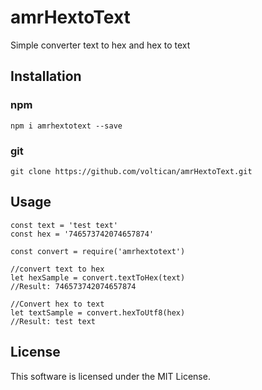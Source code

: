 # amrHextoText
Simple converter text to hex and hex to text

## Installation

###  npm
```shell
npm i amrhextotext --save
```

###  git
```shell
git clone https://github.com/voltican/amrHextoText.git
```

##  Usage
```shell
const text = 'test text'
const hex = '746573742074657874'

const convert = require('amrhextotext')

//convert text to hex
let hexSample = convert.textToHex(text)
//Result: 746573742074657874

//Convert hex to text
let textSample = convert.hexToUtf8(hex)
//Result: test text
```

## License
This software is licensed under the MIT License.
